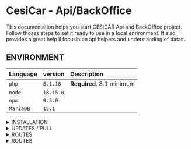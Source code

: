 # CesiCar - Api/BackOffice
This documentation helps you start CESICAR Api and BackOffice project. Follow thoses steps to set it ready to use in a local enrironment.
It also provides a great help il focusin on api helpers and understanding of datas.

## ENVIRONMENT
| Language | version     | Description                |
| :-------- | :------- | :------------------------- |
| `php` | `8.1.18` | **Required**. 8.1 minimum |
| `node` | `18.15.0` |  |
| `npm` | `9.5.0` |  |
| `MariaDB` | `15.1` | |

<details>
<summary>INSTALLATION</summary>

## 1/ Clone project
```bash
  git clone repositoryName
```

## 2/ install vendors
```bash
  composer install
```
## 3/ install nodes
```bash
npm install
```

## 4/ Create .env
```bash
Create file .env.local il your root folder
Add this line with your DB parametes : 
DATABASE_URL="mysql://login:password@127.0.0.1:3306/databasename?serverVersion=yourmysqlversion"
```

## 5/ Create the Database
```bash
php bin/console doctrine:database:create
```

## 6/ Apply DB migrations :
```bash
php bin/console doctrine:s:u --force
```

## 7/ Run fixtures to furnish the databases with starting datas
```bash
php bin/console doctrine:fixtures:load
```

## 8/ Start API / BackOffice
```bash
symfony server:start
```

## 9/ Generate JWT keys
```bash
php bin/console lexik:jwt:generate-keypair
```

## Optional/ Create first admin user
in database, add first row in user :
- first_name
- last_name
- gender -> homme or femme or autre
- email -> for login
- password -> hashed with delow php command
- roles -> ["ROLE_ADMIN"]
- driver -> 0 or 1
- is_verified -> 0 or 1
- created_at and updated_at -> set now value
## Optional/Hash your first password
```bash
php bin/console security:hash-password
```
</details>

<details>
<summary>UPDATES / PULL</summary>

Each time you update the 'develop' project by :
```bash
git pull
```

Dont forget to watch changes, it may be needed to do so :
```bash
composer install && npm install
```

Also you may want to check if migrations have to be done
```bash
php bin/console doctrine:s:u --dump-sql
```

Dont forget to generate your JWT Keys
```bash
php bin/console lexik:jwt:generate-keypair
```
</details>


<details>
<summary>ROUTES</summary>

## Access BackOffice
127.0.0.1:8000/admin

connect with your credentials or this admin :
  login : florent.gallou@viacesi.fr
  password : password

## Access api
127.0.0.1:8000/api
-> help : https://symfonycasts.com/screencast/api-platform/json-ld

## Access api using helper
127.0.0.1:8000/_profiler
-> help : https://symfonycasts.com/screencast/api-platform/profiler

## Access api login
127.0.0.1:8000/api/login

## Access api login
127.0.0.1:8000/api/logout

### Api get all Travels
127.0.0.1:8000/api/travels
```bash

[
  {
    "id": 0,
    "toCesi": true,
    "position": [
      "string"
    ],
    "departure_date": "2023-04-27T23:00:09.018Z",
    "user": {
      "name": "string"
    }
  }
]
```
- toCesi (boulean) :
  - true = travel TO CESI
  - false = travel FROM CESI

- position (json array [number, number]) :
  - if toCesi = true -> position = position from where you start to go to CESI
  - if toCesi = false -> position = position where you go when leaving CESI

- departure_date = datetime from when travel starts
  - to know travel length, calculate time with Km between CESI and position

- user.name = first_name.' '.last_name (of driver)

</details>

<details>
<summary>ROUTES</summary>

## API JWT
If you log correctly with : 
127.0.0.1:8000/api/login

You'll get a Tocken like this :
```bash
{
	"token": "eyJ0eXAiOiJKV1QiLCJhbGciOiJSUzI1NiJ9.eyJpYXQiOjE2ODMxMTc4NTIsImV4cCI6MTY4MzEyMTQ1Miwicm9sZXMiOlsiUk9MRV9TVVBFUkFETUlOIiwiUk9MRV9VU0VSIl0sInVzZXJuYW1lIjoiZmxvcmVudC5nYWxsb3VAdmlhY2VzaS5mciJ9.GlrP61Tv_qI3gI3MKEOuLT9QoFob-Iu8lp2MwlCvQ9RiTLFFvVhCaq8ZvnFspgp-wrmrFc6VBfOsZ3_p8EgS6JLLL367QobCLRVWkdskMRpreaE0Fqwdu84P2xQX9ArCnxJbpbffE6ISIDV7T_t1K3pGwMzC4dcCRAVJMr2LtRgR0uV70-OT4dbqI_RnEYxN7rnAdYtKNblVZ54dFbjs4SveBXJD89WJ-IVbyM-rGwR25sHZkfirFGxbROuvI8oZy8JBt738kQbJCRq4bgdzEPVCpN_UpNiWJdlKdJPvoo8-M78NjYGE04x2si3Ms3HT5hDtzk7VoMFo3JouPAQibA"
}
```
You can decode this tocken here :
https://jwt.io/#debugger-io

Just copy/paste the api tocken to see result
</details>
